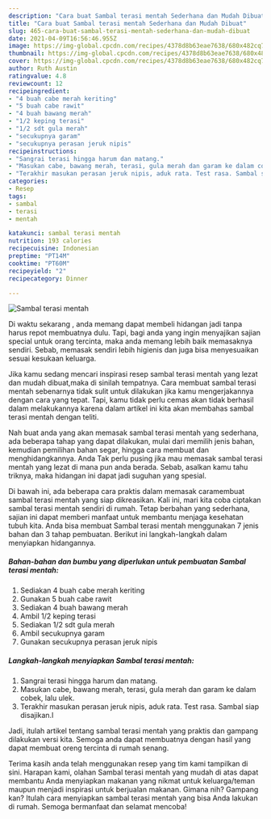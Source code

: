 ```yaml
---
description: "Cara buat Sambal terasi mentah Sederhana dan Mudah Dibuat"
title: "Cara buat Sambal terasi mentah Sederhana dan Mudah Dibuat"
slug: 465-cara-buat-sambal-terasi-mentah-sederhana-dan-mudah-dibuat
date: 2021-04-09T16:56:46.955Z
image: https://img-global.cpcdn.com/recipes/4378d8b63eae7638/680x482cq70/sambal-terasi-mentah-foto-resep-utama.jpg
thumbnail: https://img-global.cpcdn.com/recipes/4378d8b63eae7638/680x482cq70/sambal-terasi-mentah-foto-resep-utama.jpg
cover: https://img-global.cpcdn.com/recipes/4378d8b63eae7638/680x482cq70/sambal-terasi-mentah-foto-resep-utama.jpg
author: Ruth Austin
ratingvalue: 4.8
reviewcount: 12
recipeingredient:
- "4 buah cabe merah keriting"
- "5 buah cabe rawit"
- "4 buah bawang merah"
- "1/2 keping terasi"
- "1/2 sdt gula merah"
- "secukupnya garam"
- "secukupnya perasan jeruk nipis"
recipeinstructions:
- "Sangrai terasi hingga harum dan matang."
- "Masukan cabe, bawang merah, terasi, gula merah dan garam ke dalam cobek, lalu ulek."
- "Terakhir masukan perasan jeruk nipis, aduk rata. Test rasa. Sambal siap disajikan.l"
categories:
- Resep
tags:
- sambal
- terasi
- mentah

katakunci: sambal terasi mentah 
nutrition: 193 calories
recipecuisine: Indonesian
preptime: "PT14M"
cooktime: "PT60M"
recipeyield: "2"
recipecategory: Dinner

---
```



![Sambal terasi mentah](https://img-global.cpcdn.com/recipes/4378d8b63eae7638/680x482cq70/sambal-terasi-mentah-foto-resep-utama.jpg)

Di waktu  sekarang , anda memang dapat membeli hidangan jadi tanpa harus repot membuatnya dulu. Tapi, bagi anda yang ingin menyajikan sajian special untuk orang tercinta, maka anda memang lebih baik memasaknya sendiri. Sebab, memasak sendiri lebih higienis dan juga bisa menyesuaikan sesuai kesukaan keluarga.

Jika kamu sedang mencari inspirasi resep sambal terasi mentah yang lezat dan mudah dibuat,maka di sinilah tempatnya. Cara membuat sambal terasi mentah  sebenarnya tidak sulit untuk dilakukan jika kamu mengerjakannya dengan cara yang tepat. Tapi, kamu tidak perlu cemas akan tidak berhasil dalam melakukannya 
karena dalam artikel ini kita akan membahas sambal terasi mentah dengan teliti.  



Nah buat anda yang akan memasak sambal terasi mentah yang sederhana, ada beberapa tahap yang dapat dilakukan, mulai dari memilih jenis bahan, kemudian pemilihan bahan segar, hingga cara membuat dan menghidangkannya. Anda Tak perlu pusing jika mau memasak sambal terasi mentah yang lezat di mana pun anda berada. Sebab, asalkan kamu  tahu triknya, maka hidangan ini dapat jadi suguhan yang spesial.

Di bawah ini, ada beberapa cara praktis  dalam memasak caramembuat sambal terasi mentah yang siap dikreasikan. Kali ini, mari kita coba ciptakan sambal terasi mentah sendiri di rumah. Tetap berbahan yang sederhana, sajian ini dapat memberi manfaat untuk membantu menjaga kesehatan tubuh kita. Anda bisa membuat Sambal terasi mentah menggunakan 7 jenis bahan dan 3 tahap pembuatan. Berikut ini langkah-langkah dalam menyiapkan hidangannya.

<!--inarticleads1-->

##### Bahan-bahan dan bumbu yang diperlukan untuk pembuatan Sambal terasi mentah:

1. Sediakan 4 buah cabe merah keriting
1. Gunakan 5 buah cabe rawit
1. Sediakan 4 buah bawang merah
1. Ambil 1/2 keping terasi
1. Sediakan 1/2 sdt gula merah
1. Ambil secukupnya garam
1. Gunakan secukupnya perasan jeruk nipis




<!--inarticleads2-->

##### Langkah-langkah menyiapkan Sambal terasi mentah:

1. Sangrai terasi hingga harum dan matang.
1. Masukan cabe, bawang merah, terasi, gula merah dan garam ke dalam cobek, lalu ulek.
1. Terakhir masukan perasan jeruk nipis, aduk rata. Test rasa. Sambal siap disajikan.l




Jadi, itulah artikel tentang  sambal terasi mentah  yang praktis dan gampang dilakukan versi kita. Semoga anda dapat membuatnya dengan hasil yang dapat membuat oreng tercinta di rumah senang. 

Terima kasih anda telah menggunakan resep yang tim kami tampilkan di sini. Harapan kami, olahan  Sambal terasi mentah yang mudah di atas dapat membantu Anda menyiapkan makanan yang nikmat untuk keluarga/teman maupun menjadi inspirasi untuk berjualan makanan. Gimana nih? Gampang kan? Itulah cara menyiapkan sambal terasi mentah yang bisa Anda lakukan di rumah. Semoga bermanfaat dan selamat mencoba!

